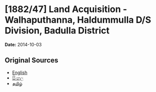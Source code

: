 # [1882/47] Land Acquisition - Walhaputhanna, Haldummulla D/S Division, Badulla District

**Date:** 2014-10-03

## Original Sources

- [English](https://documents.gov.lk/view/extra-gazettes/2014/10/1882-47_E.pdf)
- [සිංහල](https://documents.gov.lk/view/extra-gazettes/2014/10/1882-47_S.pdf)
- [தமிழ்](https://documents.gov.lk/view/extra-gazettes/2014/10/1882-47_T.pdf)
